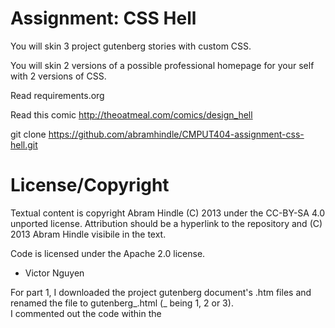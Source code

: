 Assignment: CSS Hell
====================

You will skin 3 project gutenberg stories with custom CSS.

You will skin 2 versions of a possible professional homepage for your
self with 2 versions of CSS.

Read requirements.org

Read this comic http://theoatmeal.com/comics/design_hell

git clone https://github.com/abramhindle/CMPUT404-assignment-css-hell.git

License/Copyright
=================

Textual content is copyright Abram Hindle (C) 2013 under the CC-BY-SA
4.0 unported license. Attribution should be a hyperlink to the
repository and (C) 2013 Abram Hindle visibile in the text.

Code is licensed under the Apache 2.0 license.

* Victor Nguyen

For part 1, I downloaded the project gutenberg document's .htm files and renamed the file to gutenberg_.html (_ being 1, 2 or 3).<br>
I commented out the code within the **<style type="text/css">** tag and replaced with a **<link href="style.css" rel="stylesheet" type="text/css"/>** tag.
I placed the code within the **<style type="text/css">** tag into the **style.css** for the first project gutenberg html.<br>
For the second and third project gutenberg document, I just made sure I copied styles with a specific class tag into **style.css**.<br> 
Lastly, I specifically added a shadow box, changed the font and changed the background color to emulate old paper.
